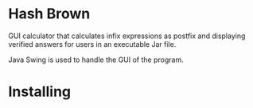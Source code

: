 # Hash Brown
GUI calculator that calculates infix expressions as postfix and 
displaying verified answers for users in an executable Jar file.

Java Swing is used to handle the GUI of the program.

# Installing

